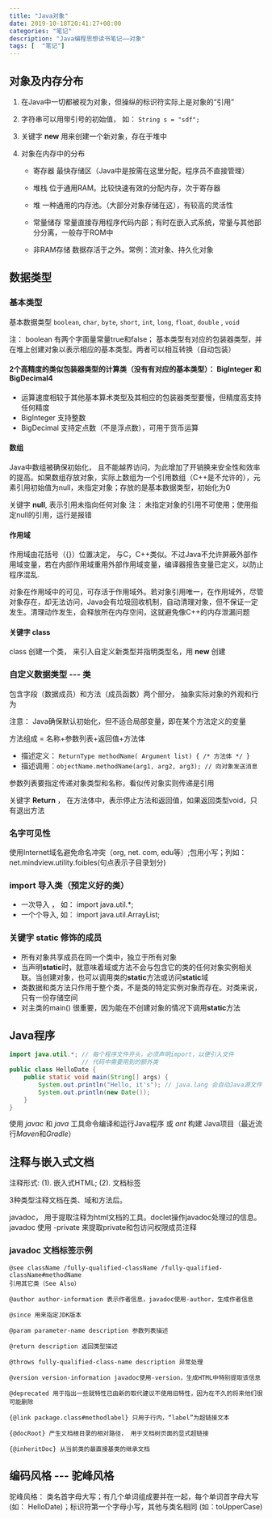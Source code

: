 ```yaml
---
title: "Java对象"
date: 2019-10-18T20:41:27+08:00
categories: "笔记"
description: "Java编程思想读书笔记——对象"
tags: [  "笔记"]
---
```


## 对象及内存分布

1. 在Java中一切都被视为对象，但操纵的标识符实际上是对象的“引用”

2. 字符串可以用带引号的初始值， 如： `String s = "sdf";`

3. 关键字 **new** 用来创建一个新对象，存在于堆中

4. 对象在内存中的分布
    - 寄存器
    最快存储区（Java中是按需在这里分配，程序员不直接管理）

    - 堆栈
    位于通用RAM。比较快速有效的分配内存，次于寄存器 

    - 堆
    一种通用的内存池。（大部分对象存储在这），有较高的灵活性

    - 常量储存
    常量直接存用程序代码内部；有时在嵌入式系统，常量与其他部分分离，一般存于ROM中

    - 非RAM存储
    数据存活于之外。常例：流对象、持久化对象

## 数据类型

### 基本类型

基本数据类型
 `boolean`, `char`, `byte`, `short`, `int`, `long`, `float`, `double` , `void`

注： boolean 有两个字面量常量true和false；
基本类型有对应的包装器类型，并在堆上创建对象以表示相应的基本类型。两者可以相互转换（自动包装）

#### 2个高精度的类似包装器类型的计算类（没有有对应的基本类型）： BigInteger 和 BigDecimal4

- 运算速度相较于其他基本算术类型及其相应的包装器类型要慢，但精度高支持任何精度
- BigInteger  支持整数
- BigDecimal  支持定点数（不是浮点数），可用于货币运算

#### 数组

Java中数组被确保初始化， 且不能越界访问，为此增加了开销换来安全性和效率的提高。如果数组存放对象，实际上数组为一个引用数组（C++是不允许的），元素引用初始值为null，未指定对象；存放的是基本数据类型，初始化为0

关键字 **null**, 表示引用未指向任何对象  注： 未指定对象的引用不可使用；使用指定null的引用，运行是报错

#### 作用域

作用域由花括号（{}）位置决定， 与C，C++类似。不过Java不允许屏蔽外部作用域变量，若在内部作用域重用外部作用域变量，编译器报告变量已定义，以防止程序混乱.

对象在作用域中的可见，可存活于作用域外。若对象引用唯一，在作用域外，尽管对象存在，却无法访问，Java会有垃圾回收机制，自动清理对象，但不保证一定发生。清理动作发生，会释放所在内存空间，这就避免像C++的内存泄漏问题

#### 关键字 **class**

class 创建一个类， 来引入自定义新类型并指明类型名，用 **new** 创建

### 自定义数据类型 --- 类

包含字段（数据成员）和方法（成员函数）两个部分， 抽象实际对象的外观和行为

注意： Java确保默认初始化，但不适合局部变量，即在某个方法定义的变量

方法组成 = 名称+参数列表+返回值+方法体

- 描述定义： `ReturnType methodName( Argument list) { /* 方法体 */ }`
- 描述调用：`objectName.methodName(arg1, arg2, arg3); // 向对象发送消息`

参数列表要指定传递对象类型和名称，看似传对象实则传递是引用

关键字 **Return** ， 在方法体中，表示停止方法和返回值，如果返回类型void，只有退出方法

### 名字可见性

使用Internet域名避免命名冲突（org, net. com, edu等）;包用小写；列如： net.mindview.utility.foibles(句点表示子目录划分)

### import 导入类（预定义好的类）

- 一次导入 ， 如： import java.util.*;
- 一个个导入, 如： import java.util.ArrayList;

### 关键字 **static** 修饰的成员

- 所有对象共享成员在同一个类中，独立于所有对象
- 当声明**static**时，就意味着域或方法不会与包含它的类的任何对象实例相关联。当创建对象，也可以调用类的**static**方法或访问**static**域
- 类数据和类方法只作用于整个类，不是类的特定实例对象而存在。对类来说， 只有一份存储空间
- 对主类的main() 很重要，因为能在不创建对象的情况下调用**static**方法

## Java程序

```Java
import java.util.*; // 每个程序文件开头，必须声明import，以便引入文件
                    // 代码中需要用到的额外类
public class HelloDate {
    public static void main(String[] args) {
        System.out.println("Hello, it's"); // java.lang 会自动Java源文件
        System.out.println(new Date());
    }
}
```

使用 *javac* 和 *java* 工具命令编译和运行Java程序 或 *ant* 构建 Java项目（最近流行*Maven*和*Gradle*）

## 注释与嵌入式文档

注释形式: (1). 嵌入式HTML; (2). 文档标签

3种类型注释文档在类、域和方法后。

javadoc， 用于提取注释为html文档的工具。doclet操作javadoc处理过的信息。javadoc 使用 -private 来提取private和包访问权限成员注释

### javadoc 文档标签示例

```
@see className /fully-qualified-className /fully-qualified-className#methodName
引用其它类（See Also）

@author author-information 表示作者信息，javadoc使用-author，生成作者信息

@since 用来指定JDK版本

@param parameter-name description 参数列表描述

@return description 返回类型描述

@throws fully-qualified-class-name description 异常处理

@version version-information javadoc使用-version，生成HTML中特别提取该信息

@deprecated 用于指出一些就特性已由新的取代建议不使用旧特性，因为在不久的将来他们很可能删除

{@link package.class#methodlabel} 只用于行内，“label”为超链接文本

{@docRoot} 产生文档根目录的相对路径， 用于文档树页面的显式超链接

{@inheritDoc} 从当前类的最直接基类的继承文档

```

## 编码风格 --- 驼峰风格

驼峰风格： 类名首字母大写；有几个单词组成要并在一起，每个单词首字母大写(如： HelloDate)；标识符第一个字母小写，其他与类名相同 (如：toUpperCase)
